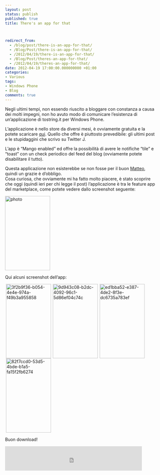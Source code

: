 ```yaml
---
layout: post
status: publish
published: true
title: There's an app for that


  
redirect_from: 
  - /blog/post/there-is-an-app-for-that/
  - /Blog/Post/there-is-an-app-for-that/
  - /2012/04/19/there-is-an-app-for-that/
  - /Blog/Post/theres-an-app-for-that/
  - /2012/04/19/theres-an-app-for-that/
date: 2012-04-19 17:00:00.000000000 +01:00
categories:
- Various
tags:
- Windows Phone
- Blog
comments: true
---
```

<p>
	Negli ultimi tempi, non essendo riuscito a bloggare con constanza a causa dei molti impegni, non ho avuto modo di comunicare l&rsquo;esistenza di un&rsquo;applicazione di tostring.it per Windows Phone.</p>
<p>
	L&rsquo;applicazione &egrave; nello store da diversi mesi, &egrave; ovviamente gratuita e la potete scaricare <a href="http://www.windowsphone.com/it-IT/apps/47c404b1-021c-4d1e-a7fc-6ed5d8de2fa8" rel="nofollow" target="_blank" title="tostring sul windows phone">qui</a>. Quello che offre &egrave; piuttosto prevedibile: gli ultimi post e le stupidaggini che scrivo su Twitter J.</p>
<p>
	L&rsquo;app &egrave; &ldquo;Mango enabled&rdquo; ed offre la possibilit&agrave; di avere le notifiche &ldquo;tile&rdquo; e &ldquo;toast&rdquo; con un check periodico del feed del blog (ovviamente potete disabilitare il tutto).</p>
<p>
	Questa applicazione non esisterebbe se non fosse per il buon <a href="http://qmatteoq.tostring.it" rel="nofollow" target="_blank" title="Matteo Pagani's blog">Matteo</a>, quindi un grazie &egrave; d&rsquo;obbligo. <br />
	Cosa curiosa, che ovviamente mi ha fatto molto piacere, &egrave; stato scoprire che oggi (quindi ieri per chi legge il post) l&rsquo;applicazione &egrave; tra le feature app del marketplace, come potete vedere dallo screenshot seguente:</p>
<p>
	<a href="http://tostring.it/UserFiles/imperugo/photo.jpg"><img alt="photo" border="0" height="244" src="http://tostring.it/UserFiles/imperugo/photo_thumb.jpg" style="border-left-width: 0px; border-right-width: 0px; background-image: none; border-bottom-width: 0px; padding-top: 0px; padding-left: 0px; display: inline; padding-right: 0px; border-top-width: 0px" title="photo" width="148" /></a></p>
<p>
	Qui alcuni screenshot dell&rsquo;app:</p>
<p>
	<a href="http://tostring.it/UserFiles/imperugo/3f2b9f36-b054-4e4e-974a-f49b3a955858_2.png"><img alt="3f2b9f36-b054-4e4e-974a-f49b3a955858" border="0" height="244" src="http://tostring.it/UserFiles/imperugo/3f2b9f36-b054-4e4e-974a-f49b3a955858_thumb.png" style="border-top: 0px; border-right: 0px; background-image: none; border-bottom: 0px; padding-top: 0px; padding-left: 0px; margin: 0px 3px; border-left: 0px; display: inline; padding-right: 0px" title="3f2b9f36-b054-4e4e-974a-f49b3a955858" width="148" /></a><a href="http://tostring.it/UserFiles/imperugo/9d943c08-b2dc-4092-96c1-5d86ef04c74c_2.png"><img alt="9d943c08-b2dc-4092-96c1-5d86ef04c74c" border="0" height="244" src="http://tostring.it/UserFiles/imperugo/9d943c08-b2dc-4092-96c1-5d86ef04c74c_thumb.png" style="border-top: 0px; border-right: 0px; background-image: none; border-bottom: 0px; padding-top: 0px; padding-left: 0px; margin: 0px 3px; border-left: 0px; display: inline; padding-right: 0px" title="9d943c08-b2dc-4092-96c1-5d86ef04c74c" width="148" /></a><a href="http://tostring.it/UserFiles/imperugo/ed1bba52-e387-4de2-8f3e-dc6735a783ef_2.png"><img alt="ed1bba52-e387-4de2-8f3e-dc6735a783ef" border="0" height="244" src="http://tostring.it/UserFiles/imperugo/ed1bba52-e387-4de2-8f3e-dc6735a783ef_thumb.png" style="border-top: 0px; border-right: 0px; background-image: none; border-bottom: 0px; padding-top: 0px; padding-left: 0px; margin: 0px 3px; border-left: 0px; display: inline; padding-right: 0px" title="ed1bba52-e387-4de2-8f3e-dc6735a783ef" width="148" /></a><a href="http://tostring.it/UserFiles/imperugo/82f7ccd0-53d5-4bde-b1a5-fa15f2fb6274_2.png"><img alt="82f7ccd0-53d5-4bde-b1a5-fa15f2fb6274" border="0" height="244" src="http://tostring.it/UserFiles/imperugo/82f7ccd0-53d5-4bde-b1a5-fa15f2fb6274_thumb.png" style="border-top: 0px; border-right: 0px; background-image: none; border-bottom: 0px; padding-top: 0px; padding-left: 0px; margin: 0px 3px; border-left: 0px; display: inline; padding-right: 0px" title="82f7ccd0-53d5-4bde-b1a5-fa15f2fb6274" width="148" /></a></p>
<p>
	Buon download!</p>
<p style="height: 20px">
	<iframe allowtransparency="" frameborder="0" scrolling="no" src="http://www.facebook.com/plugins/like.php?href=http://tostring.it/blog/post/there-is-an-app-for-that/&amp;layout=standard&amp;show_faces=false&amp;width=450&amp;action=like&amp;font=verdana&amp;colorscheme=light&amp;height=10" style="border-top: medium none; height: 80px; border-right: medium none; width: 450px; border-bottom: medium none; overflow: hidden; border-left: medium none"></iframe></p>
